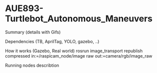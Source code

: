 # AUE893-Turtlebot_Autonomous_Maneuvers

Summary (details with Gifs)

Dependencies (TB, AprilTag, YOLO, gazebo, ..)

How it works (Gazebo, Real world)
rosrun image_transport republish compressed in:=/raspicam_node/image raw out:=camera/rgb/image_raw

Running nodes describtion 
